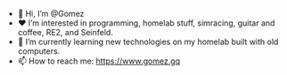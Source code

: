 - 👋 Hi, I’m @Gomez
- ❤️ I’m interested in programming, homelab stuff, simracing, guitar and coffee, RE2, and Seinfeld.
- 🌱 I’m currently learning new technologies on my homelab built with old computers.
- 📫 How to reach me: https://www.gomez.gq

<!---
dogpls/dogpls is a ✨ special ✨ repository because its `README.md` (this file) appears on your GitHub profile.
You can click the Preview link to take a look at your changes.
--->
